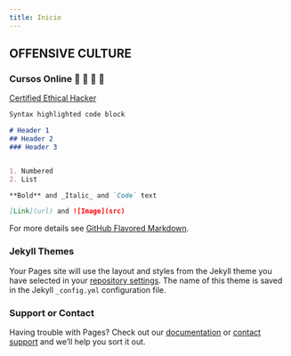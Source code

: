 ```yaml
---
title: Inicio
---
```


## OFFENSIVE CULTURE

### Cursos Online 📕 📗 📘 📙

[Certified Ethical Hacker](https://www.youtube.com/watch?v=m0hzqNjspW4&list=PL7unP9iNmRYabryFRn0unEx41Rf8Lxc_P)

```markdown
Syntax highlighted code block

# Header 1
## Header 2
### Header 3


1. Numbered
2. List

**Bold** and _Italic_ and `Code` text

[Link](url) and ![Image](src)
```

For more details see [GitHub Flavored Markdown](https://guides.github.com/features/mastering-markdown/).

### Jekyll Themes

Your Pages site will use the layout and styles from the Jekyll theme you have selected in your [repository settings](https://github.com/The-Casuals-Security/thecasuals.github.io/settings/pages). The name of this theme is saved in the Jekyll `_config.yml` configuration file.

### Support or Contact

Having trouble with Pages? Check out our [documentation](https://docs.github.com/categories/github-pages-basics/) or [contact support](https://support.github.com/contact) and we’ll help you sort it out.
